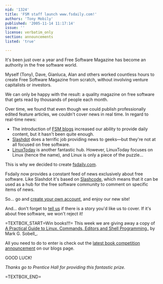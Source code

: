```yaml
---
nid: '1324'
title: 'FSM staff launch www.fsdaily.com!'
authors: 'Tony Mobily'
published: '2005-11-14 11:17:14'
issue: ''
license: verbatim_only
section: announcements
listed: 'true'

---
```

It's been just over a year and Free Software Magazine has become an authority in the free software world.

Myself (Tony), Dave, Gianluca, Alan and others worked countless hours to create Free Software Magazine from scratch, without involving venture capitalists or investors.

We can only be happy with the result: a quality magazine on free software that gets read by thousands of people each month.

Over time, we found that even though we could publish professionally edited feature articles, we couldn't cover news in real time. In regard to real-time news:


* The introduction of [FSM blogs](http://blog.freesoftwaremagazine.com) increased our ability to provide daily content, but it hasn't been quite enough.
* [Slashdot](http://slashdot.org) does a terrific job providing news to geeks—but they're not at all focused on free software.
* [LinuxToday](http://www.linuxtoday.com) is another fantastic hub. However, LinuxToday focuses on Linux (hence the name), and Linux is only a piece of the puzzle...

This is why we decided to create [fsdaily.com](http://fsdaily.com).

Fsdaily now provides a constant feed of news exclusively about free software. Like Slashdot it's based on [Slashcode](http://www.slashcode.com), which means that it can be used as a hub for the free software community to comment on specific items of news.

So... go and [create your own account](http://fsdaily.com/my/), and enjoy our new site!

And... don't forget to [tell us](http://fsdaily.com/submit.pl) if there is a story you'd like us to cover. If it's about free software, we won't reject it!

=TEXTBOX_START=Win books!!!=
This week we are giving away a copy of [A Practical Guide to Linux. Commands, Editors and Shell Programming](http://www.freesoftwaremagazine.com/reviews/book_review_linux)_ by Mark G. Sobell_.

All you need to do to enter is check out the [latest book competition announcement](http://blog.freesoftwaremagazine.com/users/announcements) on our blogs page.

GOOD LUCK!

_Thanks go to Prentice Hall for providing this fantastic prize._


=TEXTBOX_END=
